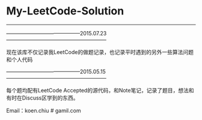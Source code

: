 # My-LeetCode-Solution
---

——————————————2015.07.23———————————————————

现在该库不仅记录我LeetCode的做题记录，也记录平时遇到的另外一些算法问题和个人代码

——————————————2015.05.15———————————————————

每个题均配有LeetCode Accepted的源代码，和Note笔记，记录了题目，想法和有时在Discuss区学到的东西。


Email：koen.chiu # gamil.com